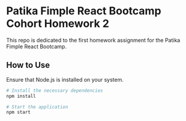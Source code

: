 # Patika Fimple React Bootcamp Cohort Homework 2

This repo is dedicated to the first homework assignment for the Patika Fimple React Bootcamp.

## How to Use

Ensure that Node.js is installed on your system.

```bash
# Install the necessary dependencies
npm install

# Start the application
npm start
```
